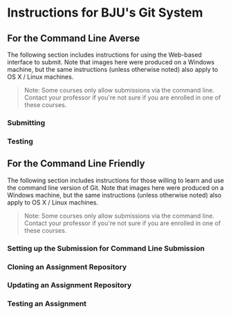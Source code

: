 # Instructions for BJU's Git System

## For the Command Line Averse

The following section includes instructions for using the Web-based interface to submit.  Note that images here were produced on a Windows machine, but the same instructions (unless otherwise noted) also apply to OS X / Linux machines.

> Note: Some courses only allow submissions via the command line.  Contact your professor if you're not sure if you are enrolled in one of these courses.

### Submitting

### Testing

## For the Command Line Friendly

The following section includes instructions for those willing to learn and use the command line version of Git.  Note that images here were produced on a Windows machine, but the same instructions (unless otherwise noted) also apply to OS X / Linux machines.

> Note: Some courses only allow submissions via the command line.  Contact your professor if you're not sure if you are enrolled in one of these courses.

### Setting up the Submission for Command Line Submission

### Cloning an Assignment Repository

### Updating an Assignment Repository

### Testing an Assignment

